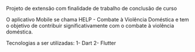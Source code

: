 Projeto de extensão com finalidade de trabalho de conclusão de curso

O aplicativo Mobile se chama HELP - Combate à Violência Doméstica e tem o objetivo de contribuir significativamente com o combate à violência doméstica.

Tecnologias a ser utilizadas:
  1- Dart 
  2- Flutter

